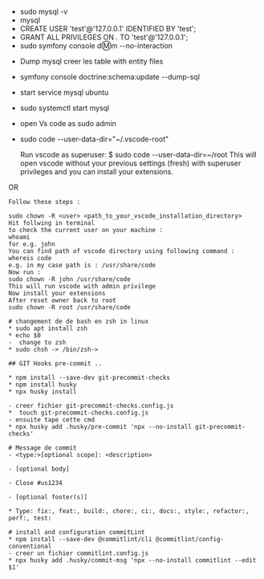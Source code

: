 * sudo mysql -v
* mysql
* CREATE USER 'test'@'127.0.0.1' IDENTIFIED BY 'test';
* GRANT ALL PRIVILEGES ON *.* TO 'test'@'127.0.0.1';
* sudo symfony console d:m:m --no-interaction
- Dump mysql creer les table with entity files
* symfony console doctrine:schema:update --dump-sql

- start service mysql ubuntu
* sudo systemctl start mysql

- open Vs code as sudo admin
* sudo code --user-data-dir="~/.vscode-root"



    Run vscode as superuser:
    $ sudo code --user-data-dir=~/root
    This will open vscode without your previous settings (fresh) with superuser privileges and you can install your extensions.

OR

    Follow these steps :

    sudo chown -R <user> <path_to_your_vscode_installation_directory>
    Hit follwing in terminal
    to check the current user on your machine :
    whoami
    for e.g. john
    You can find path of vscode directory using following command :
    whereis code
    e.g. in my case path is : /usr/share/code
    Now run :
    sudo chown -R john /usr/share/code
    This will run vscode with admin privilege
    Now install your extensions
    After reset owner back to root
    sudo chown -R root /usr/share/code

    # changement de de bash en zsh in linux
    * sudo apt install zsh
    * echo $0 
    -  change to zsh
    * sudo chsh -> /bin/zsh->

    ## GIT Hooks pre-commit ..

    * npm install --save-dev git-precommit-checks
    * npm install husky
    * npx husky install

    - creer fichier git-precommit-checks.config.js
    *  touch git-precommit-checks.config.js
    - ensuite tape cette cmd
    * npx husky add .husky/pre-commit 'npx --no-install git-precommit-checks'

    # Message de commit 
    - <type:>[optional scope]: <description>

    - [optional body]

    - Close #us1234

    - [optional footer(s)]

    * Type: fix:, feat:, build:, chore:, ci:, docs:, style:, refactor:, perf:, test:

    # install and configuration commitLint
    * npm install --save-dev @commitlint/cli @commitlint/config-conventional
    - creer un fichier commitlint.config.js
    * npx husky add .husky/commit-msg 'npx --no-install commitlint --edit $1'







